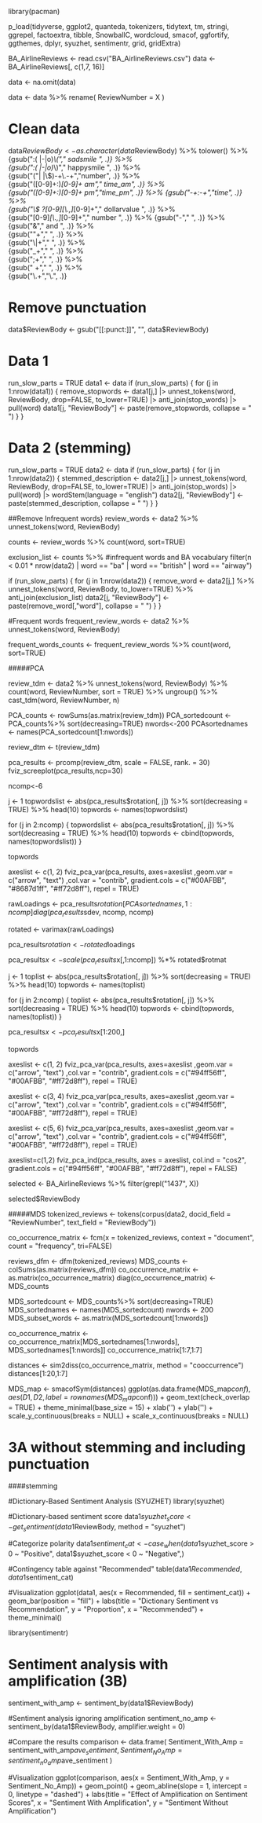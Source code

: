 library(pacman)

p_load(tidyverse, ggplot2, quanteda, tokenizers, tidytext, tm, stringi, ggrepel, factoextra, tibble, SnowballC, wordcloud, smacof, ggfortify, ggthemes, dplyr, syuzhet, sentimentr, grid, gridExtra)

BA_AirlineReviews <- read.csv("BA_AirlineReviews.csv")
data <- BA_AirlineReviews[, c(1,7, 16)] 

data <- na.omit(data)

data <- data %>%
  rename(
    ReviewNumber = X
  )

# Clean data
data$ReviewBody <- as.character(data$ReviewBody)  %>% 
                            tolower() %>% 
                            {gsub(":( |-|o)*\\("," sadsmile ", .)} %>%     
                            {gsub(":( |-|o)*\\)"," happysmile ", .)} %>%  
                            {gsub("(\"| |\\$)-+\\.-+","number", .)} %>%    
                            {gsub("([0-9]+:)*[0-9]+ *am"," time_am", .)} %>%  
                            {gsub("([0-9]+:)*[0-9]+ *pm","time_pm", .)} %>% 
                            {gsub("-+:-+","time", .)} %>%                    
                            {gsub("\\$ ?[0-9]*[\\.,]*[0-9]+"," dollarvalue ", .)} %>%   
                            {gsub("[0-9]*[\\.,]*[0-9]+"," number ", .)} %>% 
                            {gsub("-"," ", .)} %>%                         
                            {gsub("&"," and ", .)} %>%                      
                            {gsub("\"+"," ", .)} %>%                    
                            {gsub("\\|+"," ", .)} %>%                      
                            {gsub("_+"," ", .)} %>%                        
                            {gsub(";+"," ", .)} %>%                      
                            {gsub(" +"," ", .)} %>%                         
  {gsub("\\.+","\\.", .)}

# Remove punctuation 
data$ReviewBody <- gsub("[[:punct:]]", "", data$ReviewBody)

# Data 1
run_slow_parts = TRUE
data1 <- data
if (run_slow_parts) { 
    for (j in 1:nrow(data1)) {
        remove_stopwords <- data1[j,] |> 
                                unnest_tokens(word, ReviewBody, drop=FALSE, to_lower=TRUE) |> 
                                anti_join(stop_words) |> 
                                pull(word)
        data1[j, "ReviewBody"] <- paste(remove_stopwords, collapse = " ")
    }
}

# Data 2 (stemming)
run_slow_parts = TRUE
data2 <- data
if (run_slow_parts) { 
    for (j in 1:nrow(data2)) {
        stemmed_description <- data2[j,] |> 
                                unnest_tokens(word, ReviewBody, drop=FALSE, to_lower=TRUE) |> 
                                anti_join(stop_words) |> 
                                pull(word) |> 
                                wordStem(language = "english")
        data2[j, "ReviewBody"] <- paste(stemmed_description, collapse = " ")
    }
}

##Remove Infrequent words}
review_words <- data2 %>%
  unnest_tokens(word, ReviewBody)

counts <- review_words %>% 
  count(word, sort=TRUE) 

exclusion_list <- counts %>%   #infrequent words and BA vocabulary
  filter(n < 0.01 * nrow(data2) | word == "ba" | word == "british" | word == "airway")

if (run_slow_parts) {
    for (j in 1:nrow(data2)) {
        remove_word <- data2[j,] %>% 
                          unnest_tokens(word, ReviewBody, to_lower=TRUE) %>% 
                          anti_join(exclusion_list)
        data2[j, "ReviewBody"] <- paste(remove_word[,"word"], collapse = " ")
    }
} 

#Frequent words
frequent_review_words <- data2 %>%
  unnest_tokens(word, ReviewBody)

frequent_words_counts <- frequent_review_words %>% 
  count(word, sort=TRUE)
  
#####PCA

review_tdm <- data2 %>%
  unnest_tokens(word, ReviewBody) %>%
  count(word, ReviewNumber, sort = TRUE) %>%
  ungroup() %>%
  cast_tdm(word, ReviewNumber, n)

PCA_counts <- rowSums(as.matrix(review_tdm)) 
PCA_sortedcount <- PCA_counts%>% 
  sort(decreasing=TRUE)
nwords<-200
PCAsortednames <- names(PCA_sortedcount[1:nwords])

review_dtm <- t(review_tdm)

pca_results <- prcomp(review_dtm, scale = FALSE, rank. = 30)
fviz_screeplot(pca_results,ncp=30)

ncomp<-6

j <- 1
topwordslist <- abs(pca_results$rotation[, j]) %>% 
  sort(decreasing = TRUE) %>% 
  head(10)
topwords <- names(topwordslist) 

for (j in 2:ncomp) {
  topwordslist <- abs(pca_results$rotation[, j]) %>% sort(decreasing = TRUE) %>% head(10)
  topwords <- cbind(topwords, names(topwordslist)) 
}

topwords


axeslist <- c(1, 2)
fviz_pca_var(pca_results, axes=axeslist 
             ,geom.var = c("arrow", "text")
              ,col.var = "contrib", 
              gradient.cols = c("#00AFBB", "#8687d1ff", "#ff72d8ff"), 
              repel = TRUE)

rawLoadings <- pca_results$rotation[PCAsortednames,1:ncomp] %*% 
  diag(pca_results$sdev, ncomp, ncomp)

rotated <- varimax(rawLoadings) 

pca_results$rotation <- rotated$loadings 

pca_results$x <- scale(pca_results$x[,1:ncomp]) %*% 
  rotated$rotmat 

j <- 1 
toplist <- abs(pca_results$rotation[, j]) %>% 
  sort(decreasing = TRUE) %>% 
  head(10)
topwords <- names(toplist) 

for (j in 2:ncomp) {
  toplist <- abs(pca_results$rotation[, j]) %>% sort(decreasing = TRUE) %>% head(10)
  topwords <- cbind(topwords, names(toplist)) 
}

pca_results$x <- pca_results$x[1:200,] 

topwords

axeslist <- c(1, 2)
fviz_pca_var(pca_results, axes=axeslist 
             ,geom.var = c("arrow", "text")
              ,col.var = "contrib", 
              gradient.cols = c("#94ff56ff", "#00AFBB", "#ff72d8ff"), 
              repel = TRUE)

axeslist <- c(3, 4)
fviz_pca_var(pca_results, axes=axeslist 
             ,geom.var = c("arrow", "text")
              ,col.var = "contrib", 
              gradient.cols = c("#94ff56ff", "#00AFBB", "#ff72d8ff"), 
              repel = TRUE)

axeslist <- c(5, 6)
fviz_pca_var(pca_results, axes=axeslist 
             ,geom.var = c("arrow", "text")
              ,col.var = "contrib", 
              gradient.cols = c("#94ff56ff", "#00AFBB", "#ff72d8ff"), 
              repel = TRUE)

axeslist=c(1,2)
fviz_pca_ind(pca_results, axes = axeslist,
             col.ind = "cos2", 
             gradient.cols = c("#94ff56ff", "#00AFBB", "#ff72d8ff"), 
             repel = FALSE)

selected <- BA_AirlineReviews %>% 
  filter(grepl("1437", X))

selected$ReviewBody

#####MDS
tokenized_reviews <- tokens(corpus(data2, docid_field = "ReviewNumber", text_field = "ReviewBody"))

co_occurrence_matrix <- fcm(x = tokenized_reviews, context = "document", count = "frequency", tri=FALSE)

reviews_dfm <- dfm(tokenized_reviews) 
MDS_counts <- colSums(as.matrix(reviews_dfm)) 
co_occurrence_matrix <- as.matrix(co_occurrence_matrix)
diag(co_occurrence_matrix) <- MDS_counts

MDS_sortedcount <- MDS_counts%>% 
  sort(decreasing=TRUE)
MDS_sortednames <- names(MDS_sortedcount)
nwords <- 200
MDS_subset_words <- as.matrix(MDS_sortedcount[1:nwords])

co_occurrence_matrix <- co_occurrence_matrix[MDS_sortednames[1:nwords], MDS_sortednames[1:nwords]]
co_occurrence_matrix[1:7,1:7]

distances <- sim2diss(co_occurrence_matrix, method = "cooccurrence") 
distances[1:20,1:7]

MDS_map <- smacofSym(distances)
ggplot(as.data.frame(MDS_map$conf), aes(D1, D2, label = rownames(MDS_map$conf))) +
     geom_text(check_overlap = TRUE) + theme_minimal(base_size = 15) + xlab('') + ylab('') +
     scale_y_continuous(breaks = NULL) + scale_x_continuous(breaks = NULL)







# 3A without stemming and including punctuation


####stemming

#Dictionary-Based Sentiment Analysis (SYUZHET)
library(syuzhet)

#Dictionary-based sentiment score
data1$syuzhet_score <- get_sentiment(data1$ReviewBody, method = "syuzhet")

#Categorize polarity
data1$sentiment_cat <- case_when(
  data1$syuzhet_score > 0 ~ "Positive",
  data1$syuzhet_score < 0 ~ "Negative",)

#Contingency table against "Recommended"
table(data1$Recommended, data1$sentiment_cat)

#Visualization
ggplot(data1, aes(x = Recommended, fill = sentiment_cat)) +
  geom_bar(position = "fill") +
  labs(title = "Dictionary Sentiment vs Recommendation", y = "Proportion", x = "Recommended") +
  theme_minimal()



library(sentimentr)

# Sentiment analysis with amplification (3B)
sentiment_with_amp <- sentiment_by(data1$ReviewBody)

#Sentiment analysis ignoring amplification
sentiment_no_amp <- sentiment_by(data1$ReviewBody, amplifier.weight = 0)

#Compare the results
comparison <- data.frame(
  Sentiment_With_Amp = sentiment_with_amp$ave_sentiment,
  Sentiment_No_Amp = sentiment_no_amp$ave_sentiment
)

#Visualization
ggplot(comparison, aes(x = Sentiment_With_Amp, y = Sentiment_No_Amp)) +
  geom_point() +
  geom_abline(slope = 1, intercept = 0, linetype = "dashed") +
  labs(title = "Effect of Amplification on Sentiment Scores",
       x = "Sentiment With Amplification",
       y = "Sentiment Without Amplification")
